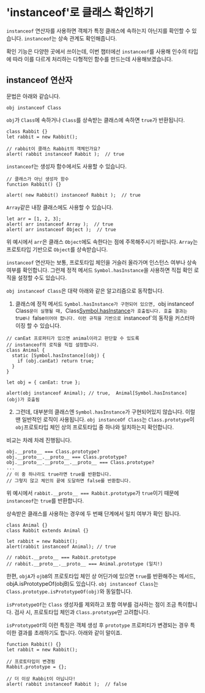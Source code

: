 # 'instanceof'로 클래스 확인하기

`instanceof` 연산자를 사용하면 객체가 특정 클래스에 속하는지 아닌지를 확인할 수 있습니다. `instanceof`는 상속 관계도 확인해줍니다.   
   
확인 기능은 다양한 곳에서 쓰이는데, 이번 챕터에선 `instanceof`를 사용해 인수의 타입에 따라 이를 다르게 처리하는 다형적인 함수를 만드는데 사용해보겠습니다.



## instanceof 연산자

문법은 아래와 같습니다.
```
obj instanceof Class
```
`obj`가 `Class`에 속하거나 `Class`를 상속받는 클래스에 속하면 `true`가 반환됩니다.   
```
class Rabbit {}
let rabbit = new Rabbit();

// rabbit이 클래스 Rabbit의 객체인가요?
alert( rabbit instanceof Rabbit );  // true
```
`instanceof`는 생성자 함수에서도 사용할 수 있습니다.
```
// 클래스가 아닌 생성자 함수
function Rabbit() {}

alert( new Rabbit() instanceof Rabbit );  // true
```
`Array`같은 내장 클래스에도 사용할 수 있습니다.
```
let arr = [1, 2, 3];
alert( arr instanceof Array );  // true
alert( arr instanceof Object );  // true
```
위 예시에서 `arr`은 클래스 `Object`에도 속한다는 점에 주목해주시기 바랍니다. `Array`는 프로토타입 기반으로 `Object`를 상속받습니다.   
   
`instanceof` 연산자는 보통, 프로토타입 체인을 거슬러 올라가며 인스턴스 여부나 상속 여부를 확인합니다. 그런제 정적 메서드 `Symbol.hasInstance`을 사용하면 직접 확인 로직을 설정할 수도 있습니다.   
   
`obj instanceof Class`은 대략 아래와 같은 알고리즘으로 동작합니다.

1. 클래스에 정적 메서드 `Symbol.hasInstance가 구현되어 있으면, `obj instanceof Class`문이 실행될 때, `Class[Symbol.hasInstance](obj)`가 호출됩니다. 호출 결과는 `true`나 `false`이어야 합니다. 이런 규칙을 기반으로 `instanceof`의 동작을 커스터마이징 할 수 있습니다.   
   
```
// canEat 프로퍼티가 있으면 animal이라고 판단할 수 있도록
// instanceof의 로직을 직접 설정합니다.
class Animal {
  static [Symbol.hasInstance](obj) {
    if (obj.canEat) return true;
  }
}

let obj = { canEat: true };

alert(obj instanceof Animal); // true,  Animal[Symbol.hasInstance](obj)가 호출됨
```

2. 그런데, 대부분의 클래스엔 `Symbol.hasInstance`가 구현되어있지 않습니다. 이럴 땐 일반적인 로직이 사용됩니다. `obj instanceOf Class`는 `Class.prototype`이 `obj`프로토타입 체인 상의 프로토타입 중 하나와 일치하는지 확인합니다.   
   
비교는 차례 차레 진행됩니다.   
```
obj.__proto__ === Class.prototype?
obj.__proto__.__proto__ === Class.prototype?
obj.__proto__.__proto__.__proto__ === Class.prototype?
...
// 이 중 하나라도 true라면 true를 반환합니다.
// 그렇지 않고 체인의 끝에 도달하면 false를 반환합니다.
```
위 예시에서 `rabbit.__proto__ === Rabbit.prototype`가 `true`이기 때문에 `instanceof`는 `true`를 반환합니다.   
   
상속받은 클래스를 사용하는 경우에 두 번째 단계에서 일치 여부가 확인 됩니다.
```
class Animal {}
class Rabbit extends Animal {}

let rabbit = new Rabbit();
alert(rabbit instanceof Animal); // true

// rabbit.__proto__ === Rabbit.prototype
// rabbit.__proto__.__proto__ === Animal.prototype (일치!)
```
한편, `objA`가 `ojbB`의 프로토타입 체인 상 어딘가에 있으면 `true`를 반환해주는 메서드, objA.isPrototypeOf(objB)도 있습니다. `obj instanceof Class`는 `Class.prototype.isPrototypeOf(obj)`와 동일합니다.   
   
`isPrototypeOf`는 `Class` 생성자를 제외하고 포함 여부를 검사하는 점이 조금 특이합니다. 검사 시, 프로토타입 체인과 `Class.prototype`만 고려합니다.   
   
`isPrototypeOf`의 이런 특징은 객체 생성 후 `prototype` 프로퍼티가 변경되는 경우 특이한 결과를 초래하기도 합니다. 아래와 같이 말이죠.
```
function Rabbit() {}
let rabbit = new Rabbit();

// 프로토타입이 변경됨
Rabbit.prototype = {};

// 더 이상 Rabbit이 아닙니다!
alert( rabbit instanceof Rabbit );  // false
```

